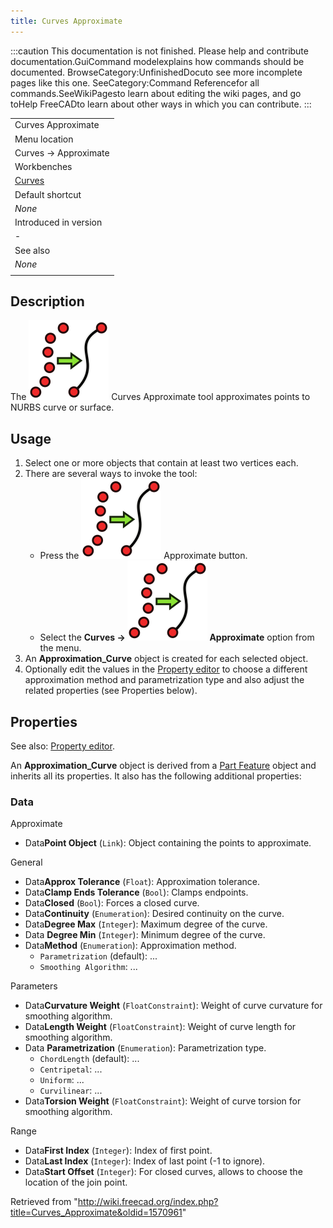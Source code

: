 ```yaml
---
title: Curves Approximate
---
```


:::caution
This documentation is not finished. Please help and contribute documentation.GuiCommand modelexplains how commands should be documented. BrowseCategory:UnfinishedDocuto see more incomplete pages like this one. SeeCategory:Command Referencefor all commands.SeeWikiPagesto learn about editing the wiki pages, and go toHelp FreeCADto learn about other ways in which you can contribute.
:::

|                                                |
| ---------------------------------------------- |
| Curves Approximate                             |
| Menu location                                  |
| Curves → Approximate                           |
| Workbenches                                    |
| [Curves](/Curves_Workbench "Curves Workbench") |
| Default shortcut                               |
| _None_                                         |
| Introduced in version                          |
| -                                              |
| See also                                       |
| _None_                                         |
|                                                |

## Description

The ![](/src/assets/images/Curves_Approximate.svg) Curves Approximate tool approximates points to NURBS curve or surface.

## Usage

1. Select one or more objects that contain at least two vertices each.
2. There are several ways to invoke the tool:
   - Press the ![](/src/assets/images/Curves_Approximate.svg) Approximate button.
   - Select the **Curves → ![](/src/assets/images/Curves_Approximate.svg) Approximate** option from the menu.
3. An **Approximation_Curve** object is created for each selected object.
4. Optionally edit the values in the [Property editor](/Property_editor "Property editor") to choose a different approximation method and parametrization type and also adjust the related properties (see Properties below).

## Properties

See also: [Property editor](/Property_editor "Property editor").

An **Approximation_Curve** object is derived from a [Part Feature](/Part_Feature "Part Feature") object and inherits all its properties. It also has the following additional properties:

### Data

Approximate

- Data**Point Object** (`Link`): Object containing the points to approximate.

General

- Data**Approx Tolerance** (`Float`): Approximation tolerance.
- Data**Clamp Ends Tolerance** (`Bool`): Clamps endpoints.
- Data**Closed** (`Bool`): Forces a closed curve.
- Data**Continuity** (`Enumeration`): Desired continuity on the curve.
- Data**Degree Max** (`Integer`): Maximum degree of the curve.
- Data **Degree Min** (`Integer`): Minimum degree of the curve.
- Data**Method** (`Enumeration`): Approximation method.
  - `Parametrization` (default): ...
  - `Smoothing Algorithm`: ...

Parameters

- Data**Curvature Weight** (`FloatConstraint`): Weight of curve curvature for smoothing algorithm.
- Data**Length Weight** (`FloatConstraint`): Weight of curve length for smoothing algorithm.
- Data **Parametrization** (`Enumeration`): Parametrization type.
  - `ChordLength` (default): ...
  - `Centripetal`: ...
  - `Uniform`: ...
  - `Curvilinear`: ...
- Data**Torsion Weight** (`FloatConstraint`): Weight of curve torsion for smoothing algorithm.

Range

- Data**First Index** (`Integer`): Index of first point.
- Data**Last Index** (`Integer`): Index of last point (-1 to ignore).
- Data**Start Offset** (`Integer`): For closed curves, allows to choose the location of the join point.

Retrieved from "<http://wiki.freecad.org/index.php?title=Curves_Approximate&oldid=1570961>"
